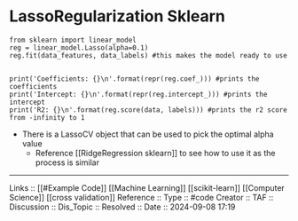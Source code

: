 # LassoRegularization Sklearn

```
from sklearn import linear_model
reg = linear_model.Lasso(alpha=0.1)
reg.fit(data_features, data_labels) #this makes the model ready to use


print('Coefficients: {}\n'.format(repr(reg.coef_))) #prints the coefficients
print('Intercept: {}\n'.format(repr(reg.intercept_))) #prints the intercept
print('R2: {}\n'.format(reg.score(data, labels))) #prints the r2 score from -infinity to 1
```
- There is a LassoCV object that can be used to pick the optimal alpha value
	- Reference [[RidgeRegression sklearn]] to see how to use it as the process is similar
---
Links :: [[#Example Code]] [[Machine Learning]] [[scikit-learn]] [[Computer Science]] [[cross validation]]
Reference ::
Type :: #code
Creator ::
TAF ::
Discussion ::
Dis_Topic :: 
Resolved ::
Date :: 2024-09-08 17:19
